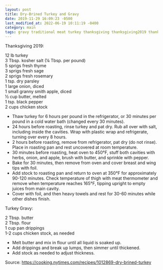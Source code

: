 ```yaml
---
layout: post
title: Dry-Brined Turkey and Gravy
date: 2019-11-29 16:09:23 -0500
last_modified_at: 2022-06-19 10:11:19 -0400
category: main
tags: gravy traditional meat turkey thanksgiving thanksgiving2019 thanksgiving2020 nytimes
---
```

Thanksgiving 2019:  
  
12 lb turkey  
3 Tbsp. kosher salt (¼ Tbsp. per pound)  
5 sprigs fresh thyme  
3 sprigs fresh sage  
2 sprigs fresh rosemary  
1 tsp. dry parsley  
1 large onion, diced  
1 small granny smith apple, diced  
½ cup butter, melted  
1 tsp. black pepper  
2 cups chicken stock  

* Thaw turkey for 6 hours per pound in the refrigerator, or 30 minutes per pound in a cold water bath (changed every 30 minutes).
* 24 hours before roasting, rinse turkey and pat dry. Rub all over with salt, including inside the cavities. Wrap with plastic wrap and refrigerate, turning over every 8 hours.
* 2 hours before roasting, remove from refrigerator, pat dry (do not rinse). Place in roasting pan and rest uncovered at room temperature.
* 30 minutes before roasting, heat oven to 450°F, stuff both cavities with herbs, onion, and apple, brush with butter, and sprinkle with pepper.
* Bake for 30 minutes, then remove from oven and cover breast and wing tips with foil.
* Add stock to roasting pan and return to oven at 350°F for approximately 90-120 minutes. Check temperature of thigh with meat thermometer and remove when temperature reaches 165°F, tipping upright to empty juices from main cavity.
* Cover with foil, and then heavy towels and rest for 30-60 minutes while other dishes finish.

Turkey Gravy:

2 Tbsp. butter  
2 Tbsp. flour  
1 cup pan drippings  
1-2 cups chicken stock, as needed  

* Melt butter and mix in flour until all liquid is soaked up.
* Add drippings and break up lumps, then simmer until thickened.
* Add stock as needed to adjust thickness.

Source: <https://cooking.nytimes.com/recipes/1012869-dry-brined-turkey>
